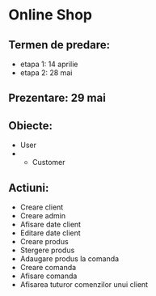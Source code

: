 # Online Shop
## Termen de predare:
* etapa 1: 14 aprilie
* etapa 2: 28 mai
## Prezentare: 29 mai

## Obiecte:
* User
* - Customer
## Actiuni:

* Creare client
* Creare admin
* Afisare date client
* Editare date client
* Creare produs
* Stergere produs
* Adaugare produs la comanda
* Creare comanda
* Afisare comanda
* Afisarea tuturor comenzilor unui client

